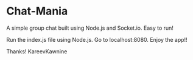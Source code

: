 # Chat-Mania
A simple group chat built using Node.js and Socket.io. Easy to run!

Run the index.js file using Node.js. Go to localhost:8080. Enjoy the app!!

Thanks!
KareevKawnine
